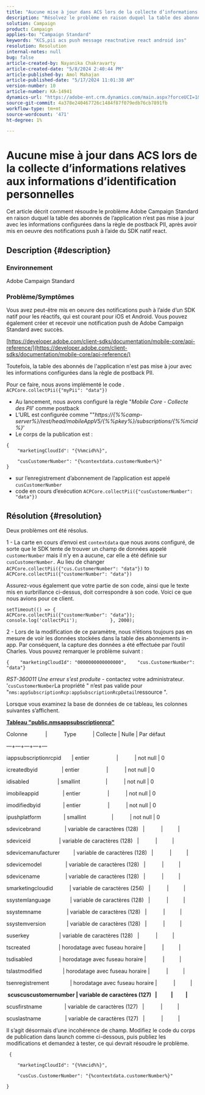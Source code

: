 ```yaml
---
title: "Aucune mise à jour dans ACS lors de la collecte d’informations relatives aux informations d’identification personnelles"
description: "Résolvez le problème en raison duquel la table des abonnés de l’application n’est pas mise à jour avec les informations configurées dans la règle de postback PII."
solution: Campaign
product: Campaign
applies-to: "Campaign Standard"
keywords: "KCS,pii acs push message reactnative react android ios"
resolution: Resolution
internal-notes: null
bug: false
article-created-by: Nayanika Chakravarty
article-created-date: "5/8/2024 2:40:44 PM"
article-published-by: Amol Mahajan
article-published-date: "5/17/2024 11:01:38 AM"
version-number: 10
article-number: KA-14941
dynamics-url: "https://adobe-ent.crm.dynamics.com/main.aspx?forceUCI=1&pagetype=entityrecord&etn=knowledgearticle&id=fe1938ee-480d-ef11-9f8a-6045bd006704"
source-git-commit: 4a378e240467726c1484f87f079edb76cb7891fb
workflow-type: tm+mt
source-wordcount: '471'
ht-degree: 1%

---
```


# Aucune mise à jour dans ACS lors de la collecte d’informations relatives aux informations d’identification personnelles


Cet article décrit comment résoudre le problème Adobe Campaign Standard en raison duquel la table des abonnés de l’application n’est pas mise à jour avec les informations configurées dans la règle de postback PII, après avoir mis en oeuvre des notifications push à l’aide du SDK natif react.

## Description {#description}


### <b>Environnement</b>

Adobe Campaign Standard



### <b>Problème/Symptômes</b>

Vous avez peut-être mis en oeuvre des notifications push à l’aide d’un SDK natif pour les réactifs, qui est courant pour iOS et Android. Vous pouvez également créer et recevoir une notification push de Adobe Campaign Standard avec succès.

[https://developer.adobe.com/client-sdks/documentation/mobile-core/api-reference/](https://developer.adobe.com/client-sdks/documentation/mobile-core/api-reference/)

Toutefois, la table des abonnés de l&#39;application n&#39;est pas mise à jour avec les informations configurées dans la règle de postback PII.

Pour ce faire, nous avons implémenté le code . `ACPCore.collectPii({"myPii": "data"})`

- Au lancement, nous avons configuré la règle &quot;*Mobile Core - Collecte des PII*&#39; comme postback
- L’URL est configurée comme &quot;&quot;*https://{%%camp-server%}/rest/head/mobileAppV5/{%%pkey%}/subscriptions/{%%mcid%}*&#39;
- Le corps de la publication est :



```
{
    "marketingCloudId": "{%%mcid%%}",

    "cusCustomerNumber": "{%contextdata.customerNumber%}"
}
```


- sur l’enregistrement d’abonnement de l’application est appelé `cusCustomerNumber`
- code en cours d’exécution `ACPCore.collectPii({"cusCustomerNumber": "data"})`



## Résolution {#resolution}


Deux problèmes ont été résolus.



1 - La carte en cours d’envoi est `contextdata` que nous avons configuré, de sorte que le SDK tente de trouver un champ de données appelé `customerNumber` mais il n’y en a aucune, car elle a été définie sur `cusCustomerNumber.` Au lieu de changer `ACPCore.collectPii({"cus.CustomerNumber": "data"})` to `ACPCore.collectPii({"customerNumber": "data"})`

Assurez-vous également que votre partie de son code, ainsi que le texte mis en surbrillance ci-dessus, doit correspondre à son code. Voici ce que nous avions pour ce client.




```
setTimeout(() => {                ACPCore.collectPii({"customerNumber": "data"});                console.log('collectPii');            }, 2000);
```


2 - Lors de la modification de ce paramètre, nous n’étions toujours pas en mesure de voir les données stockées dans la table des abonnements in-app. Par conséquent, la capture des données a été effectuée par l’outil Charles. Vous pouvez remarquer le problème suivant :




```
{    "marketingCloudId": "0000000000000000",    "cus.CustomerNumber": "data"}
```


*RST-360011 Une erreur s’est produite* - contactez votre administrateur.
&#39;`cusCustomerNumber`La propriété &quot; n’est pas valide pour &quot;`nms:appSubscriptionRcp:appSubscriptionRcpDetail`ressource &quot;.

Lorsque vous examinez la base de données de ce tableau, les colonnes suivantes s’affichent.

<u><b>Tableau &quot;public.nmsappsubscriptionrcp&quot;</b></u>

Colonne            |           Type           | Collecte | Nulle | Par défaut

—+—+—+—+—

iappsubscriptionrcpid       | entier                  |           | not null | 0

icreatedbyid                | entier                  |           | not null | 0

idisabled                   | smallint                 |           | not null | 0

imobileappid                | entier                  |           | not null | 0

imodifiedbyid               | entier                  |           | not null | 0

ipushplatform               | smallint                 |           | not null | 0

sdevicebrand                | variable de caractères (128)   |           |          |

sdeviceid                   | variable de caractères (128)   |           |          |

sdevicemanufacturer         | variable de caractères (128)   |           |          |

sdevicemodel                | variable de caractères (128)   |           |          |

sdevicename                 | variable de caractères (128)   |           |          |

smarketingcloudid           | variable de caractères (256)   |           |          |

ssystemlanguage             | variable de caractères (128)   |           |          |

ssystemname                 | variable de caractères (128)   |           |          |

ssystemversion              | variable de caractères (128)   |           |          |

suserkey                    | variable de caractères (128)   |           |          |

tscreated                   | horodatage avec fuseau horaire |           |          |

tsdisabled                  | horodatage avec fuseau horaire |           |          |

tslastmodified              | horodatage avec fuseau horaire |           |          |

tsenregistrement              | horodatage avec fuseau horaire |           |          |

<b> scuscuscustomernumber | variable de caractères (127)   |           |          | </b>

scusfirstname               | variable de caractères (127)   |           |          |

scuslastname                | variable de caractères (127)   |           |          |



Il s’agit désormais d’une incohérence de champ. Modifiez le code du corps de publication dans launch comme ci-dessous, puis publiez les modifications et demandez à tester, ce qui devrait résoudre le problème.

` {`

`    "marketingCloudId": "{%%mcid%%}",`

`    "cusCus.CustomerNumber": "{%contextdata.customerNumber%}"`

`}`

